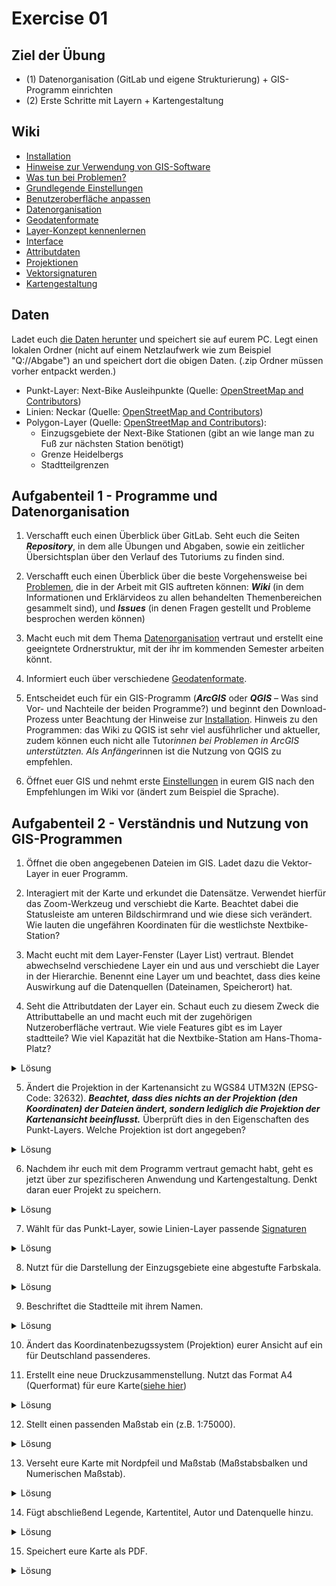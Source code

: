 # Exercise 01

## Ziel der Übung
* (1) Datenorganisation (GitLab und eigene Strukturierung) + GIS-Programm einrichten
* (2) Erste Schritte mit Layern + Kartengestaltung

## Wiki
* [Installation](/allgemeines/qgis-Installation.md)
* [Hinweise zur Verwendung von GIS-Software](/allgemeines/Hinweise.md)
* [Was tun bei Problemen?](/allgemeines/home-Probleme.md)
* [Grundlegende Einstellungen](/exercise_1/arbeiten_mit_qgis/home-Grundlegende_Einstellungen.md)
* [Benutzeroberfläche anpassen](/exercise_1/arbeiten_mit_qgis/qgis_Interface.md)
* [Datenorganisation](/exercise_1/arbeiten_mit_qgis/home-Datenorganisation.md)
* [Geodatenformate](/exercise_1/arbeiten_mit_qgis/home-Geodatenformate)
* [Layer-Konzept kennenlernen](/exercise_1/daten_in_qgis/qgis-Layer-Konzept.md)
* [Interface](/exercise_1/arbeiten_mit_qgis/qgis-Interface.md)
* [Attributdaten](/exercise_1/daten_in_qgis/qgis-Attributdaten)
* [Projektionen](/exercise_1/daten_in_qgis/qgis-Projektionen)
* [Vektorsignaturen](/exercise_1/visualisierung/qgis-Vektorsignaturen)
* [Kartengestaltung](/exercise_1/visualisierung/qgis-Kartengestaltung)

## Daten
Ladet euch [die Daten herunter](https://courses.gistools.geog.uni-heidelberg.de/giscience/gis-einfuehrung/-/raw/master/exercise_01/exercise_01_data.zip) und speichert sie auf eurem PC. Legt einen lokalen Ordner (nicht auf einem Netzlaufwerk wie zum Beispiel "Q://Abgabe") an und speichert dort die obigen Daten. (.zip Ordner müssen vorher entpackt werden.)

* Punkt-Layer: Next-Bike Ausleihpunkte (Quelle: [OpenStreetMap and Contributors](https://www.openstreetmap.org/#map=6/51.330/10.453))
* Linien: Neckar (Quelle: [OpenStreetMap and Contributors](https://www.openstreetmap.org/#map=6/51.330/10.453))
* Polygon-Layer (Quelle: [OpenStreetMap and Contributors](https://www.openstreetmap.org/#map=6/51.330/10.453)):
  * Einzugsgebiete der Next-Bike Stationen (gibt an wie lange man zu Fuß zur nächsten Station benötigt)
  * Grenze Heidelbergs
  * Stadtteilgrenzen

## Aufgabenteil 1 - Programme und Datenorganisation
1. Verschafft euch einen Überblick über GitLab. Seht euch die Seiten ***Repository***, in dem alle Übungen und Abgaben, sowie ein zeitlicher Übersichtsplan über den Verlauf des Tutoriums zu finden sind.

2. Verschafft euch einen Überblick über die beste Vorgehensweise bei [Problemen](https://courses.gistools.geog.uni-heidelberg.de/giscience/gis-einfuehrung/-/wikis/home-Probleme), die in der Arbeit mit GIS auftreten können: ***Wiki*** (in dem Informationen und Erklärvideos zu allen behandelten Themenbereichen gesammelt sind), und ***Issues*** (in denen Fragen gestellt und Probleme besprochen werden können)

3. Macht euch mit dem Thema [Datenorganisation](/exercise_1/arbeiten_mit_qgis/home-Datenorganisation) vertraut und erstellt eine geeigntete Ordnerstruktur, mit der ihr im kommenden Semester arbeiten könnt.

4. Informiert euch über verschiedene [Geodatenformate](/exercise_1/arbeiten_mit_qgis/home-Geodatenformate).

5. Entscheidet euch für ein GIS-Programm (***ArcGIS*** oder ***QGIS*** – Was sind Vor- und Nachteile der beiden Programme?) und beginnt den Download-Prozess unter Beachtung der Hinweise zur [Installation](/allgemeines/qgis-Installation).
   Hinweis zu den Programmen: das Wiki zu QGIS ist sehr viel ausführlicher und aktueller, zudem können euch nicht alle Tutor*innen bei Problemen in ArcGIS unterstützten. Als Anfänger*innen ist die Nutzung von QGIS zu empfehlen.

6. Öffnet euer GIS und nehmt erste [Einstellungen](/exercise_1/arbeiten_mit_qgis/home-Grundlegende-Einstellungen) in eurem GIS nach den Empfehlungen im Wiki vor (ändert zum Beispiel die Sprache).

## Aufgabenteil 2 - Verständnis und Nutzung von GIS-Programmen
1. Öffnet die oben angegebenen Dateien im GIS. Ladet dazu die Vektor-Layer in euer Programm.

2. Interagiert mit der Karte und erkundet die Datensätze. Verwendet hierfür das Zoom-Werkzeug und verschiebt die Karte. Beachtet dabei die Statusleiste am unteren Bildschirmrand und wie diese sich verändert. Wie lauten die ungefähren Koordinaten für die westlichste Nextbike-Station?

3. Macht eucht mit dem Layer-Fenster (Layer List) vertraut. Blendet abwechselnd verschiedene Layer ein und aus und verschiebt die Layer in der Hierarchie. Benennt eine Layer um und beachtet, dass dies keine Auswirkung auf die Datenquellen (Dateinamen, Speicherort) hat.

4. Seht die Attributdaten der Layer ein. Schaut euch zu diesem Zweck die Attributtabelle an und macht euch mit der zugehörigen Nutzeroberfläche vertraut. Wie viele Features gibt es im Layer stadtteile? Wie viel Kapazität hat die Nextbike-Station am Hans-Thoma-Platz?

<details>
  <summary>Lösung</summary>
    <br/>
    <ul>
    <li>
    Rechtsklick auf den Layernamen und Attributtabelle öffnen auswählen.


  </details>

5. Ändert die Projektion in der Kartenansicht zu WGS84 UTM32N (EPSG-Code: 32632). ***Beachtet, dass dies nichts an der Projektion (den Koordinaten) der Dateien ändert, sondern lediglich die Projektion der Kartenansicht beeinflusst.*** Überprüft dies in den Eigenschaften des Punkt-Layers. Welche Projektion ist dort angegeben?

<details>
  <summary>Lösung</summary>
    <br/>
    <ul>
    <li>
    Die Angabe zur Projektion (KBS) findet ihr unter Eigenschaften -> Informationen. Eine Vekotrlayer kann reprojiziert werden unter Vektor -> Datenmanagment-Werkzeuge -> Layer reprojizieren.


  </details>

6. Nachdem ihr euch mit dem Programm vertraut gemacht habt, geht es jetzt über zur spezifischeren Anwendung und Kartengestaltung. Denkt daran euer Projekt zu speichern.

<details>
  <summary>Lösung</summary>
    <br/>
    <ul>
    <li>
    Speichert euer Projekt unter Projekt -> Speichern als... . Die Projektdatei (.qgz) speichert nicht alle eure Daten, löscht also nicht eure einzelnen Layerdateien, da das Projekt auf diese zugreift.

  </details>

7. Wählt für das Punkt-Layer, sowie Linien-Layer passende [Signaturen](/exercise_1/visualisierung/qgis-Vektorsignaturen)

<details>
  <summary>Lösung</summary>
    <br/>
    <ul>
    <li>
    Im verlinkten Wiki findet ihr hierzu kurze Screenrecordings, welche die verschiedenen Gestaltungsmöglichkeiten erklären. Tipp: Unter Ansicht -> Bedienfelder -> Layergestaltung kann man sich das Feld anzeigen lassen ohne ein neues Fenster zu öffnen.


  </details>

8. Nutzt für die Darstellung der Einzugsgebiete eine abgestufte Farbskala.

<details>
  <summary>Lösung</summary>
    <br/>
    <ul>
    <li>
    Wählt die Layer isochronen aus und wählt im Bedienfeld Layergestaltung die Einstellung Abgestuft anstatt Einzelsymbold aus. Legt nun den Wert fest (hier: AA_MINS), sucht einen Farbverlauf aus und klickt auf Klassifizieren.


  </details>

9. Beschriftet die Stadtteile mit ihrem Namen.

<details>
  <summary>Lösung</summary>
    <br/>
    <ul>
    <li>
    Layergestaltung -> Beschriftung (Pfeilsymbol "abc") wählen und von keine Beschriftung auf Einzelne Beschriftung umstellen und auch hier den Wert (hier: name) festlegen.


  </details>

10. Ändert das Koordinatenbezugssystem (Projektion) eurer Ansicht auf ein für Deutschland passenderes.

11. Erstellt eine neue Druckzusammenstellung. Nutzt das Format A4 (Querformat) für eure Karte([siehe hier](/exercise_1/visualisierung/qgis-Kartengestaltung))

<details>
  <summary>Lösung</summary>
    <br/>
    <ul>
    <li>
    Wie ihr ein Kartenblatt erstellen könnt findet ihr ausführlich im Wiki erklärt. Mit einem Rechtsklick auf das Kartenblatt könnt ihr die Seiteneigenschaften öffnen und das Format abändern.

  </details>

12. Stellt einen passenden Maßstab ein (z.B. 1:75000).

<details>
  <summary>Lösung</summary>
    <br/>
    <ul>
    <li>
    Nachdem ihr die Karte zum Layout hinzugefügt habt könnt ihr unter Elementeigenschaften den Maßstab der Karte festlegen.


  </details>

13. Verseht eure Karte mit Nordpfeil und Maßstab (Maßstabsbalken und Numerischen Maßstab).

<details>
  <summary>Lösung</summary>
    <br/>
    <ul>
    <li>
    Die nötigen Tools finden sich in der vertikalen Symbolleiste am linken Rand des Feldes.


  </details>

14. Fügt abschließend Legende, Kartentitel, Autor und Datenquelle hinzu.

<details>
  <summary>Lösung</summary>
    <br/>
    <ul>
    <li>
    Die nötigen Tools finden sich in der vertikalen Symbolleiste am linken Rand des Feldes. Schriftart, -größe, Rand oder Hintergrund können unter Elementeigenschaften angepasst werden.


  </details>

15. Speichert eure Karte als PDF.

<details>
  <summary>Lösung</summary>
    <br/>
    <ul>
    <li>
    Layout -> als PDF exportieren.  


  </details>
